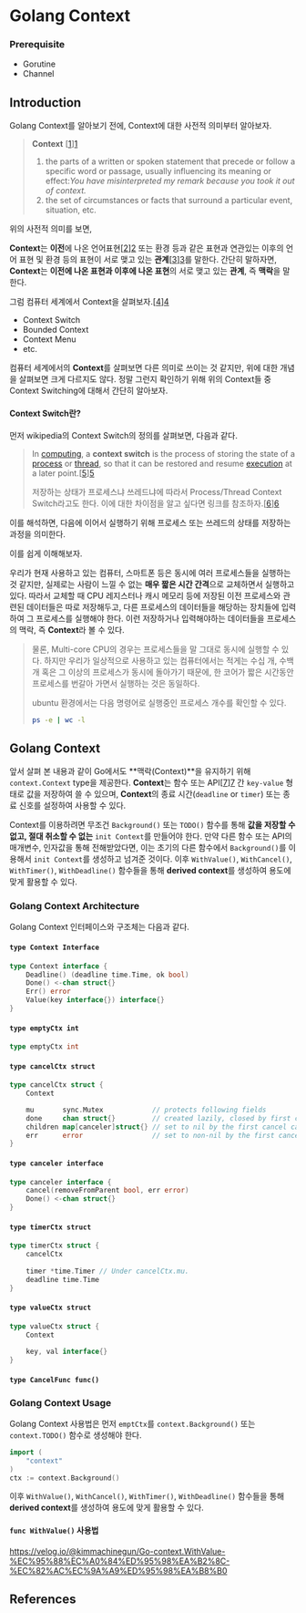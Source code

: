 # Golang Context

### Prerequisite

- Gorutine
- Channel

## Introduction

Golang Context를 알아보기 전에, Context에 대한 사전적 의미부터 알아보자.

> **Context** [[1]][1]
>
> 1. the parts of a written or spoken statement that precede or follow a specific word or passage, usually influencing its meaning or effect:*You have misinterpreted my remark because you took it out of context.*
> 2. the set of circumstances or facts that surround a particular event, situation, etc.

위의 사전적 의미를 보면, 

**Context**는 **이전**에 나온 언어표현[[2]][2] 또는 환경 등과 같은 표현과 연관있는 이후의 언어 표현 및 환경 등의 표현이 서로 맺고 있는 **관계**[[3]][3]를 말한다. 간단히 말하자면, **Context**는 **이전에 나온 표현과 이후에 나온 표현**의 서로 맺고 있는 **관계**, 즉 **맥락**을 말한다.

그럼 컴퓨터 세계에서 Context을 살펴보자.[[4]][4]

- Context Switch
- Bounded Context
- Context Menu
- etc.

컴퓨터 세계에서의 **Context**를 살펴보면 다른 의미로 쓰이는 것 같지만, 위에 대한 개념을 살펴보면 크게 다르지도 않다. 정말 그런지 확인하기 위해 위의 Context들 중 Context Switching에 대해서 간단히 알아보자.

#### Context Switch란?

먼저 wikipedia의 Context Switch의 정의를 살펴보면, 다음과 같다.

> In [computing](https://en.wikipedia.org/wiki/Computing), a **context switch** is the process of storing the state of a [process](https://en.wikipedia.org/wiki/Process_(computing)) or [thread](https://en.wikipedia.org/wiki/Thread_(computing)), so that it can be restored and resume [execution](https://en.wikipedia.org/wiki/Execution_(computing)) at a later point.[[5]][5]
>
> 저장하는 상태가 프로세스냐 쓰레드냐에 따라서 Process/Thread Context Switch라고도 한다. 이에 대한 차이점을 알고 싶다면 링크를 참조하자.[[6]][6]

이를 해석하면, 다음에 이어서 실행하기 위해 프로세스 또는 쓰레드의 상태를 저장하는 과정을 의미한다.

이를 쉽게 이해해보자.

우리가 현재 사용하고 있는 컴퓨터, 스마트폰 등은 동시에 여러 프로세스들을 실행하는 것 같지만, 실제로는 사람이 느낄 수 없는 **매우 짧은 시간 간격**으로 교체하면서 실행하고 있다. 따라서 교체할 때 CPU 레지스터나 캐시 메모리 등에 저장된 이전 프로세스와 관련된 데이터들은 따로 저장해두고, 다른 프로세스의 데이터들을 해당하는 장치들에 입력하여 그 프로세스를 실행해야 한다. 이런 저장하거나 입력해야하는 데이터들을 프로세스의 맥락, 즉 **Context**라 볼 수 있다.

> 물론, Multi-core CPU의 경우는 프로세스들을 말 그대로 동시에 실행할 수 있다. 하지만 우리가 일상적으로 사용하고 있는 컴퓨터에서는 적게는 수십 개, 수백 개 혹은 그 이상의 프로세스가 동시에 돌아가기 때문에, 한 코어가 짧은 시간동안 프로세스를 번갈아 가면서 실행하는 것은 동일하다.
>
> ubuntu 환경에서는 다음 명령어로 실행중인 프로세스 개수를 확인할 수 있다.
>
> ```bash
> ps -e | wc -l
> ```

## Golang Context

앞서 살펴 본 내용과 같이 Go에서도 **맥락(Context)**을 유지하기 위해 `context.Context` type을 제공한다. **Context**는 함수 또는 API[[7]][7] 간 `key-value` 형태로 값을 저장하여 쓸 수 있으며, **Context**의 종료 시간(`deadline` or `timer`) 또는 종료 신호를 설정하여 사용할 수 있다.

Context를 이용하려면 무조건 `Background()` 또는 `TODO()` 함수를 통해 **값을 저장할 수 없고, 절대 취소할 수 없는** `init Context`를 만들어야 한다. 만약 다른 함수 또는 API의 매개변수, 인자값을 통해 전해받았다면, 이는 초기의 다른 함수에서 `Background()`를 이용해서 `init Context`를 생성하고 넘겨준 것이다. 이후 `WithValue()`, `WithCancel()`, `WithTimer()`, `WithDeadline()` 함수들을 통해 **derived context**를 생성하여 용도에 맞게 활용할 수 있다.

### Golang Context Architecture

Golang Context 인터페이스와 구조체는 다음과 같다.

#### `type Context Interface`

```go
type Context interface {
	Deadline() (deadline time.Time, ok bool)
	Done() <-chan struct{}
	Err() error
	Value(key interface{}) interface{}
}
```

#### `type emptyCtx int`

```go
type emptyCtx int
```

#### `type cancelCtx struct`

```go
type cancelCtx struct {
	Context

	mu       sync.Mutex            // protects following fields
	done     chan struct{}         // created lazily, closed by first cancel call
	children map[canceler]struct{} // set to nil by the first cancel call
	err      error                 // set to non-nil by the first cancel call
}
```

#### `type canceler interface`

```go
type canceler interface {
	cancel(removeFromParent bool, err error)
	Done() <-chan struct{}
}
```

#### `type timerCtx struct`

```go
type timerCtx struct {
	cancelCtx
    
	timer *time.Timer // Under cancelCtx.mu.
	deadline time.Time
}
```

#### `type valueCtx struct`

```go
type valueCtx struct {
	Context
    
	key, val interface{}
}
```

#### `type CancelFunc func()`



### Golang Context Usage

Golang Context 사용법은 먼저 `emptCtx`를 `context.Background()` 또는 `context.TODO()` 함수로 생성해야 한다. 

```go
import (
    "context"
)
ctx := context.Background()
```

이후 `WithValue()`, `WithCancel()`, `WithTimer()`, `WithDeadline()` 함수들을 통해 **derived context**를 생성하여 용도에 맞게 활용할 수 있다.

#### `func WithValue()` 사용법

https://velog.io/@kimmachinegun/Go-context.WithValue-%EC%95%88%EC%A0%84%ED%95%98%EA%B2%8C-%EC%82%AC%EC%9A%A9%ED%95%98%EA%B8%B0





## References

[1]: https://www.dictionary.com/browse/context?s=t
[2]: http://encykorea.aks.ac.kr/Contents/Item/E0019457
[3]: https://dict.naver.com/search.nhn?dicQuery=%EB%AC%B8%EB%A7%A5&query=%EB%AC%B8%EB%A7%A5&target=dic&ie=utf8&query_utf=&isOnlyViewEE=
[4]: https://jaehue.github.io/post/how-to-use-golang-context/
[5]: https://en.wikipedia.org/wiki/Context_switch
[6]: https://stackoverflow.com/questions/5440128/thread-context-switch-vs-process-context-switch
[7]: https://www.quora.com/What-is-the-difference-between-an-API-and-a-function